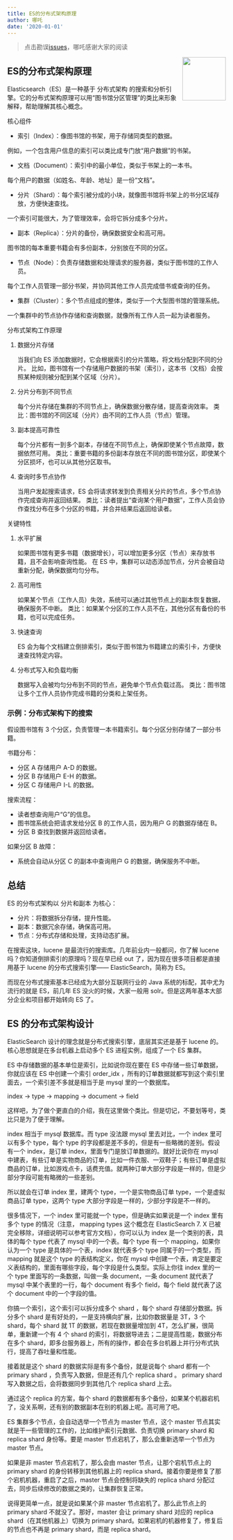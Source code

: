 ```yaml
---
title: ES的分布式架构原理
author: 哪吒
date: '2020-01-01'
---
```


> 点击勘误[issues](https://github.com/webVueBlog/JavaPlusDoc/issues)，哪吒感谢大家的阅读

<img align="right" width="100" src="https://cdn.jsdelivr.net/gh/YunYouJun/yun/images/yun-alpha-compressed.png">

## ES的分布式架构原理

Elasticsearch（ES）是一种基于 分布式架构 的搜索和分析引擎。它的分布式架构原理可以用“图书馆分区管理”的类比来形象解释，帮助理解其核心概念。

核心组件

- 索引（Index）：像图书馆的书架，用于存储同类型的数据。

例如，一个包含用户信息的索引可以类比成专门放“用户数据”的书架。

- 文档（Document）：索引中的最小单位，类似于书架上的一本书。

每个用户的数据（如姓名、年龄、地址）是一份“文档”。

- 分片（Shard）：每个索引被分成的小块，就像图书馆将书架上的书分区域存放，方便快速查找。

一个索引可能很大，为了管理效率，会将它拆分成多个分片。

- 副本（Replica）：分片的备份，确保数据安全和高可用。

图书馆的每本重要书籍会有多份副本，分别放在不同的分区。

- 节点（Node）：负责存储数据和处理请求的服务器，类似于图书馆的工作人员。

每个工作人员管理一部分书架，并协同其他工作人员完成借书或查询的任务。

- 集群（Cluster）：多个节点组成的整体，类似于一个大型图书馆的管理系统。

一个集群中的节点协作存储和查询数据，就像所有工作人员一起为读者服务。

分布式架构工作原理

1. 数据分片存储

   当我们向 ES 添加数据时，它会根据索引的分片策略，将文档分配到不同的分片。
   比如，图书馆有一个存储用户数据的书架（索引），这本书（文档）会按照某种规则被分配到某个区域（分片）。

2. 分片分布到不同节点

   每个分片存储在集群的不同节点上，确保数据分散存储，提高查询效率。
   类比：图书馆的不同区域（分片）由不同的工作人员（节点）管理。

3. 副本提高可靠性

   每个分片都有一到多个副本，存储在不同节点上，确保即使某个节点故障，数据依然可用。
   类比：重要书籍的多份副本存放在不同的图书馆分区，即使某个分区损坏，也可以从其他分区取书。

4. 查询时多节点协作

   当用户发起搜索请求，ES 会将请求转发到负责相关分片的节点，多个节点协作完成查询并返回结果。
   类比：读者提出“查询某个用户数据”，工作人员会协作查找分布在多个分区的书籍，并合并结果后返回给读者。

关键特性

1. 水平扩展

   如果图书馆有更多书籍（数据增长），可以增加更多分区（节点）来存放书籍，且不会影响查询性能。
   在 ES 中，集群可以动态添加节点，分片会被自动重新分配，确保数据均匀分布。

2. 高可用性

   如果某个节点（工作人员）失效，系统可以通过其他节点上的副本恢复数据，确保服务不中断。
   类比：如果某个分区的工作人员不在，其他分区有备份的书籍，也可以完成任务。

3. 快速查询

   ES 会为每个文档建立倒排索引，类似于图书馆为书籍建立的索引卡，方便快速查找特定内容。

4. 分布式写入和负载均衡

   数据写入会被均匀分布到不同的节点，避免单个节点负载过高。
   类比：图书馆让多个工作人员协作完成书籍的分类和上架任务。

### 示例：分布式架构下的搜索

假设图书馆有 3 个分区，负责管理一本书籍索引。每个分区分别存储了一部分书籍。

书籍分布：

* 分区 A 存储用户 A-D 的数据。
* 分区 B 存储用户 E-H 的数据。
* 分区 C 存储用户 I-L 的数据。

搜索流程：

* 读者想查询用户“G”的信息。
* 图书馆系统会把请求发给分区 B 的工作人员，因为用户 G 的数据存储在 B。
* 分区 B 查找到数据并返回给读者。

如果分区 B 故障：

* 系统会自动从分区 C 的副本中查询用户 G 的数据，确保服务不中断。

## 总结

ES 的分布式架构以 分片和副本 为核心：

* 分片：将数据拆分存储，提升性能。
* 副本：数据冗余存储，确保高可用。
* 节点：分布式存储和处理，支持动态扩展。


在搜索这块，lucene 是最流行的搜索库。几年前业内一般都问，你了解 lucene 吗？你知道倒排索引的原理吗？现在早已经 out 了，因为现在很多项目都是直接用基于 lucene 的分布式搜索引擎—— ElasticSearch，简称为 ES。

而现在分布式搜索基本已经成为大部分互联网行业的 Java 系统的标配，其中尤为流行的就是 ES，前几年 ES 没火的时候，大家一般用 solr。但是这两年基本大部分企业和项目都开始转向 ES 了。

## ES 的分布式架构设计

ElasticSearch 设计的理念就是分布式搜索引擎，底层其实还是基于 lucene 的。核心思想就是在多台机器上启动多个 ES 进程实例，组成了一个 ES 集群。

ES 中存储数据的基本单位是索引，比如说你现在要在 ES 中存储一些订单数据，你就应该在 ES 中创建一个索引 order_idx ，所有的订单数据就都写到这个索引里面去，一个索引差不多就是相当于是 mysql 里的一个数据库。

index -> type -> mapping -> document -> field

这样吧，为了做个更直白的介绍，我在这里做个类比。但是切记，不要划等号，类比只是为了便于理解。

index 相当于 mysql 数据库。而 type 没法跟 mysql 里去对比，一个 index 里可以有多个 type，每个 type 的字段都是差不多的，但是有一些略微的差别。假设有一个 index，是订单 index，里面专门是放订单数据的。就好比说你在 mysql 中建表，有些订单是实物商品的订单，比如一件衣服、一双鞋子；有些订单是虚拟商品的订单，比如游戏点卡，话费充值。就两种订单大部分字段是一样的，但是少部分字段可能有略微的一些差别。

所以就会在订单 index 里，建两个 type，一个是实物商品订单 type，一个是虚拟商品订单 type，这两个 type 大部分字段是一样的，少部分字段是不一样的。

很多情况下，一个 index 里可能就一个 type，但是确实如果说是一个 index 里有多个 type 的情况（注意， mapping types 这个概念在 ElasticSearch 7. X 已被完全移除，详细说明可以参考官方文档），你可以认为 index 是一个类别的表，具体的每个 type 代表了 mysql 中的一个表。每个 type 有一个 mapping，如果你认为一个 type 是具体的一个表，index 就代表多个 type 同属于的一个类型，而 mapping 就是这个 type 的表结构定义，你在 mysql 中创建一个表，肯定是要定义表结构的，里面有哪些字段，每个字段是什么类型。实际上你往 index 里的一个 type 里面写的一条数据，叫做一条 document，一条 document 就代表了 mysql 中某个表里的一行，每个 document 有多个 field，每个 field 就代表了这个 document 中的一个字段的值。

你搞一个索引，这个索引可以拆分成多个 shard ，每个 shard 存储部分数据。拆分多个 shard 是有好处的，一是支持横向扩展，比如你数据量是 3T，3 个 shard，每个 shard 就 1T 的数据，若现在数据量增加到 4T，怎么扩展，很简单，重新建一个有 4 个 shard 的索引，将数据导进去；二是提高性能，数据分布在多个 shard，即多台服务器上，所有的操作，都会在多台机器上并行分布式执行，提高了吞吐量和性能。

接着就是这个 shard 的数据实际是有多个备份，就是说每个 shard 都有一个 primary shard ，负责写入数据，但是还有几个 replica shard 。 primary shard 写入数据之后，会将数据同步到其他几个 replica shard 上去。

通过这个 replica 的方案，每个 shard 的数据都有多个备份，如果某个机器宕机了，没关系啊，还有别的数据副本在别的机器上呢。高可用了吧。

ES 集群多个节点，会自动选举一个节点为 master 节点，这个 master 节点其实就是干一些管理的工作的，比如维护索引元数据、负责切换 primary shard 和 replica shard 身份等。要是 master 节点宕机了，那么会重新选举一个节点为 master 节点。

如果是非 master 节点宕机了，那么会由 master 节点，让那个宕机节点上的 primary shard 的身份转移到其他机器上的 replica shard。接着你要是修复了那个宕机机器，重启了之后，master 节点会控制将缺失的 replica shard 分配过去，同步后续修改的数据之类的，让集群恢复正常。

说得更简单一点，就是说如果某个非 master 节点宕机了。那么此节点上的 primary shard 不就没了。那好，master 会让 primary shard 对应的 replica shard（在其他机器上）切换为 primary shard。如果宕机的机器修复了，修复后的节点也不再是 primary shard，而是 replica shard。






